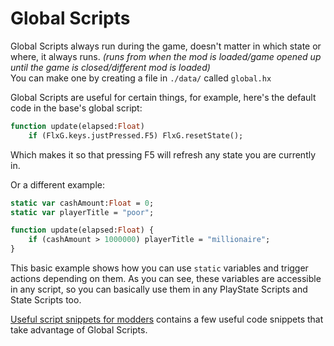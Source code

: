# Global Scripts
Global Scripts always run during the game, doesn't matter in which state or where, it always runs. *(runs from when the mod is loaded/game opened up until the game is closed/different mod is loaded)*<br>
You can make one by creating a file in ``./data/`` called ``global.hx``

Global Scripts are useful for certain things, for example, here's the default code in the base's global script:
```hx
function update(elapsed:Float)
	if (FlxG.keys.justPressed.F5) FlxG.resetState();
```
Which makes it so that pressing F5 will refresh any state you are currently in.

Or a different example:
```hx
static var cashAmount:Float = 0;
static var playerTitle = "poor";

function update(elapsed:Float) {
    if (cashAmount > 1000000) playerTitle = "millionaire";
}
```
This basic example shows how you can use ``static`` variables and trigger actions depending on them. As you can see, these variables are accessible in any script, so you can basically use them in any PlayState Scripts and State Scripts too.

<a href="./Useful script snippets for modders.md">Useful script snippets for modders</a> contains a few useful code snippets that take advantage of Global Scripts.
